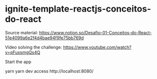 # ignite-template-reactjs-conceitos-do-react

Source material:
https://www.notion.so/Desafio-01-Conceitos-do-React-51e4099a6e2f4d4bae94f9fe75bb769d

Video solving the challenge:
https://www.youtube.com/watch?v=qFuxsmgQs4Q


Start the app

yarn
yarn dev
access http://localhost:8080/
